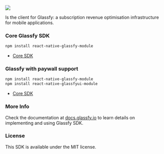 <img src="https://media.glassfy.io/banner_purple.png" />

Is the client for Glassfy: a subscription revenue optimisation infrastructure for mobile applications.

### Core Glassfy SDK

```sh
npm install react-native-glassfy-module
```

- [Core SDK](https://github.com/glassfy/react-native-glassfy-module/core/README.md)

### Glassfy with paywall support

```sh
npm install react-native-glassfy-module
npm install react-native-glassfyui-module
```

- [Core SDK](https://github.com/glassfy/react-native-glassfy-module/ui/README.md)

### More Info

Check the documentation at [docs.glassfy.io](https://docs.glassfy.io/get-started/quick-start) to learn details on implementing and using Glassfy SDK.

### License

This SDK is available under the MIT license.
